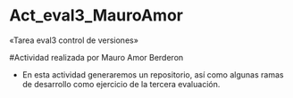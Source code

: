 # Act_eval3_MauroAmor
«Tarea eval3 control de versiones»

#Actividad realizada por Mauro Amor Berderon
* En esta actividad generaremos un repositorio, así como algunas ramas de desarrollo como ejercicio de la tercera evaluación.
